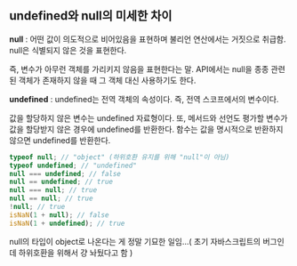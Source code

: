 ## undefined와 null의 미세한 차이

**null** : 어떤 값이 의도적으로 비어있음을 표현하며 불리언 연산에서는 거짓으로 취급함. null은 식별되지 않은 것을 표현한다.

즉, 변수가 아무런 객체를 가리키지 않음을 표현한다는 말. API에서는 null을 종종 관련된 객체가 존재하지 않을 때 그 객체 대신 사용하기도 한다.

**undefined** : undefined는 전역 객체의 속성이다. 즉, 전역 스코프에서의 변수이다.

값을 할당하지 않은 변수는 undefined 자료형이다. 또, 메서드와 선언도 평가할 변수가 값을 할당받지 않은 경우에 undefined를 반환한다. 함수는 값을 명시적으로 반환하지 않으면 undefined를 반환한다.

```js
typeof null; // "object" (하위호환 유지를 위해 "null"이 아님)
typeof undefined; // "undefined"
null === undefined; // false
null == undefined; // true
null === null; // true
null == null; // true
!null; // true
isNaN(1 + null); // false
isNaN(1 + undefined); // true
```

null의 타입이 object로 나온다는 게 정말 기묘한 일임...( 초기 자바스크립트의 버그인데 하위호환을 위해서 걍 놔뒀다고 함 )
